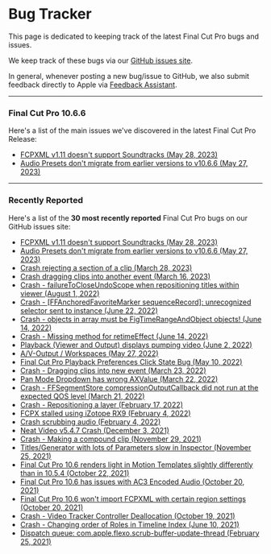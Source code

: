 # Bug Tracker

This page is dedicated to keeping track of the latest Final Cut Pro bugs and issues.

We keep track of these bugs via our [GitHub issues site](https://github.com/CommandPost/FCPCafe/issues).

In general, whenever posting a new bug/issue to GitHub, we also submit feedback directly to Apple via [Feedback Assistant](https://feedbackassistant.apple.com).

---

### Final Cut Pro 10.6.6

Here's a list of the main issues we've discovered in the latest Final Cut Pro Release:

- [FCPXML v1.11 doesn't support Soundtracks (May 28, 2023)](https://github.com/CommandPost/FCPCafe/issues/94)
- [Audio Presets don't migrate from earlier versions to v10.6.6 (May 27, 2023)](https://github.com/CommandPost/FCPCafe/issues/92)

---

### Recently Reported

Here's a list of the **30 most recently reported** Final Cut Pro bugs on our GitHub issues site:

- [FCPXML v1.11 doesn't support Soundtracks (May 28, 2023)](https://github.com/CommandPost/FCPCafe/issues/94)
- [Audio Presets don't migrate from earlier versions to v10.6.6 (May 27, 2023)](https://github.com/CommandPost/FCPCafe/issues/92)
- [Crash rejecting a section of a clip (March 28, 2023)](https://github.com/CommandPost/FCPCafe/issues/88)
- [Crash dragging clips into another event (March 16, 2023)](https://github.com/CommandPost/FCPCafe/issues/87)
- [Crash - failureToCloseUndoScope when repositioning titles within viewer (August 1, 2022)](https://github.com/CommandPost/FCPCafe/issues/84)
- [Crash - [FFAnchoredFavoriteMarker sequenceRecord]: unrecognized selector sent to instance (June 22, 2022)](https://github.com/CommandPost/FCPCafe/issues/83)
- [Crash - objects in array must be FigTimeRangeAndObject objects! (June 14, 2022)](https://github.com/CommandPost/FCPCafe/issues/82)
- [Crash - Missing method for retimeEffect (June 14, 2022)](https://github.com/CommandPost/FCPCafe/issues/81)
- [Playback (Viewer and Output) displays pumping video (June 2, 2022)](https://github.com/CommandPost/FCPCafe/issues/80)
- [A/V-Output / Workspaces (May 27, 2022)](https://github.com/CommandPost/FCPCafe/issues/79)
- [Final Cut Pro Playback Preferences Click State Bug (May 10, 2022)](https://github.com/CommandPost/FCPCafe/issues/77)
- [Crash - Dragging clips into new event (March 23, 2022)](https://github.com/CommandPost/FCPCafe/issues/74)
- [Pan Mode Dropdown has wrong AXValue (March 22, 2022)](https://github.com/CommandPost/FCPCafe/issues/73)
- [Crash - FFSegmentStore compressionOutputCallback did not run at the expected QOS level (March 21, 2022)](https://github.com/CommandPost/FCPCafe/issues/72)
- [Crash - Repositioning a layer (February 17, 2022)](https://github.com/CommandPost/FCPCafe/issues/71)
- [FCPX stalled using iZotope RX9 (February 4, 2022)](https://github.com/CommandPost/FCPCafe/issues/70)
- [Crash scrubbing audio (February 4, 2022)](https://github.com/CommandPost/FCPCafe/issues/69)
- [Neat Video v5.4.7 Crash (December 3, 2021)](https://github.com/CommandPost/FCPCafe/issues/68)
- [Crash - Making a compound clip (November 29, 2021)](https://github.com/CommandPost/FCPCafe/issues/67)
- [Titles/Generator with lots of Parameters slow in Inspector (November 25, 2021)](https://github.com/CommandPost/FCPCafe/issues/66)
- [Final Cut Pro 10.6 renders light in Motion Templates slightly differently than in 10.5.4 (October 22, 2021)](https://github.com/CommandPost/FCPCafe/issues/65)
- [Final Cut Pro 10.6 has issues with AC3 Encoded Audio (October 20, 2021)](https://github.com/CommandPost/FCPCafe/issues/63)
- [Final Cut Pro 10.6 won't import FCPXML with certain region settings (October 20, 2021)](https://github.com/CommandPost/FCPCafe/issues/62)
- [Crash - Video Tracker Controller Deallocation (October 19, 2021)](https://github.com/CommandPost/FCPCafe/issues/61)
- [Crash - Changing order of Roles in Timeline Index  (June 10, 2021)](https://github.com/CommandPost/FCPCafe/issues/60)
- [Dispatch queue: com.apple.flexo.scrub-buffer-update-thread (February 25, 2021)](https://github.com/CommandPost/FCPCafe/issues/59)
